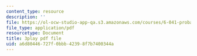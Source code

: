 ```yaml
---
content_type: resource
description: ''
file: https://ol-ocw-studio-app-qa.s3.amazonaws.com/courses/6-041-probabilistic-systems-analysis-and-applied-probability-fall-2010/a6d80446727f0bbb42398f7b7400344a_CadZXGNauY0.pdf
file_type: application/pdf
resourcetype: Document
title: 3play pdf file
uid: a6d80446-727f-0bbb-4239-8f7b7400344a
---
```


